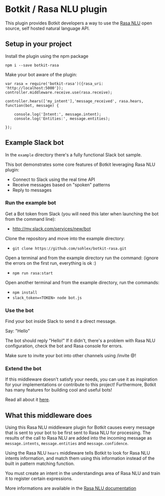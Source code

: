 # Botkit / Rasa NLU plugin

This plugin provides Botkit developers a way to use the [Rasa NLU](https://rasa.ai/) open source, self hosted natural language API.

## Setup in your project

Install the plugin using the npm package

`npm i --save botkit-rasa`

Make your bot aware of the plugin:
```
var rasa = require('botkit-rasa')({rasa_uri: 'http://localhost:5000'});
controller.middleware.receive.use(rasa.receive);

controller.hears(['my_intent'],'message_received', rasa.hears, function(bot, message) {

    console.log('Intent:', message.intent);
    console.log('Entities:', message.entities);    

});
```

## Example Slack bot
In the `example` directory there's a fully functional Slack bot sample.

This bot demonstrates some core features of Botkit
leveraging Rasa NLU plugin:
* Connect to Slack using the real time API
* Receive messages based on "spoken" patterns
* Reply to messages

### Run the example bot
Get a Bot token from Slack (you will need this later when launching the bot from the command line):
* http://my.slack.com/services/new/bot

Clone the repository and move into the example directory:
* `git clone https://github.com/sohlex/botkit-rasa.git`

Open a terminal and from the example directory run the command:
(ignore the errors on the first run, everything is ok :)
* `npm run rasa:start`

Open another terminal and from the example directory, run the commands:
* `npm install`
* `slack_token=<TOKEN> node bot.js`

### Use the bot
Find your bot inside Slack to send it a direct message.

Say: "Hello"

The bot should reply "Hello!" If it didn't, there's a problem with
Rasa NLU configuration, check the bot and Rasa console for errors.

Make sure to invite your bot into other channels using /invite @<my bot>!

### Extend the bot

If this middleware doesn't satisfy your needs, you can use it as inspiration for your implementations or contribute to this project!
Furthermore, Botkit has many features for building cool and useful bots!

Read all about it [here](http://howdy.ai/botkit).

## What this middleware does
Using this Rasa NLU middleware plugin for Botkit causes every message that is sent to your bot to be first sent to Rasa NLU for processing. The results of the call to Rasa NLU are added into the incoming message as `message.intents`, `message.entities` and `message.confidence`.

Using the Rasa NLU `hears` middleware tells Botkit to look for Rasa NLU intents information, and match them using this information instead of the built in pattern matching function.

You must create an intent in the understandings area of Rasa NLU and train it to register certain expressions.

More informations are available in the [Rasa NLU documentation](https://rasa-nlu.readthedocs.io/en/latest/)
